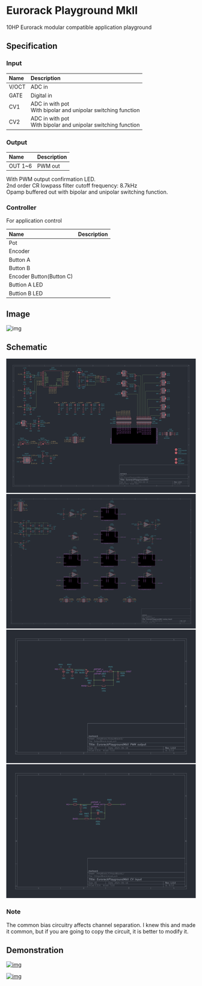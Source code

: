 # Eurorack Playground MkII
10HP Eurorack modular compatible application playground

## Specification

### Input

|Name|Description|
|:--|:--|
|V/OCT|ADC in|
|GATE|Digital in|
|CV1|ADC in with pot<br>With bipolar and unipolar switching function|
|CV2|ADC in with pot<br>With bipolar and unipolar switching function|

### Output

|Name|Description|
|:--|:--|
|OUT 1~6|PWM out|

With PWM output confirmation LED.  
2nd order CR lowpass filter cutoff frequency: 8.7kHz  
Opamp buffered out with bipolar and unipolar switching function.  

### Controller

For application control

|Name|Description|
|:--|:--|
|Pot||
|Encoder||
|Button A||
|Button B||
|Encoder Button(Button C)||
|Buttion A LED||
|Buttion B LED||

## Image

![img](https://marksard.github.io/assets/photos/20240718_20240718-IMGP8787.jpg)

## Schematic

![img](_data/mkII_sch_01.png)  
![img](_data/mkII_sch_02.png)  
![img](_data/mkII_sch_03.png)  
![img](_data/mkII_sch_04.png)  

### Note
The common bias circuitry affects channel separation. I knew this and made it common, but if you are going to copy the circuit, it is better to modify it.  

## Demonstration
[![img](https://github.com/user-attachments/assets/0b5ccc6b-40a2-4344-9bb2-f58af75253c2)](https://youtu.be/szY7E-fJ0OA)  

[![img](https://github.com/user-attachments/assets/1eeb8981-f021-4f7d-a006-8a0cc3b4000d)](https://youtu.be/rw5O4wigSXM?si=Y_idfcUrhKUAo_wJ)  
